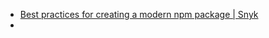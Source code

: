 * [Best practices for creating a modern npm package | Snyk](https://snyk.io/blog/best-practices-create-modern-npm-package/)
* 